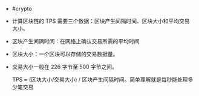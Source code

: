 - #crypto
- 计算区块链的 TPS 需要三个数据：区块产生间隔时间、区块大小和平均交易大小。
- 区块产生间隔时间：在网络上确认交易所需的平均时间
- 区块大小：一个区块可以存储的交易数据量。
- 交易大小一般在 226 字节至 500 字节之间。  
  
  TPS = (区块大小/交易大小) / 区块产生间隔时间。简单理解就是每秒能处理多少笔交易